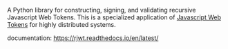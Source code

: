 A Python library for constructing, signing, and validating recursive Javascript Web Tokens.
This is a specialized application of [Javascript Web Tokens](https://jwt.io/) for highly distributed systems.

documentation: https://rjwt.readthedocs.io/en/latest/
